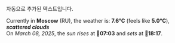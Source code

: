 
자동으로 추가된 텍스트입니다.

<!--START_SECTION:weather:moscow-->
Currently in **Moscow** (RU), the weather is: **7.6°C** (feels like **5.0°C**), ***scattered clouds***<br/>
On *March 08, 2025*, the *sun rises* at 🌅**07:03** and *sets* at 🌇**18:17**.
<!--END_SECTION:weather-->
